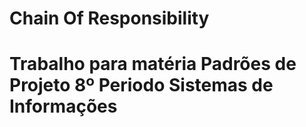 # Chain Of Responsibility

# Trabalho para matéria Padrões de Projeto 8º Periodo Sistemas de Informações